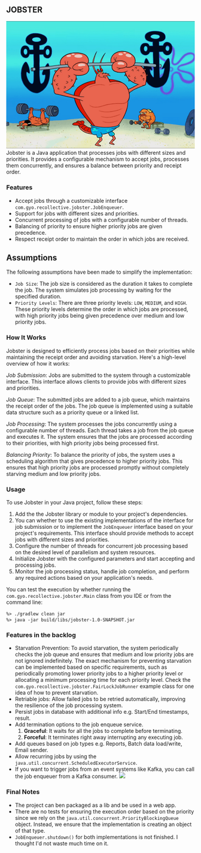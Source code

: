 ## JOBSTER
![](ghassets/Larry-the-Lobster-Guide.png)
Jobster is a Java application that processes jobs with different sizes and priorities. It provides a configurable mechanism to accept jobs, processes them concurrently, and ensures a balance between priority and receipt order.

### Features
- Accept jobs through a customizable interface `com.gyo.recollective.jobster.JobEnqueuer`.
- Support for jobs with different sizes and priorities.
- Concurrent processing of jobs with a configurable number of threads.
- Balancing of priority to ensure higher priority jobs are given precedence.
- Respect receipt order to maintain the order in which jobs are received.

## Assumptions
The following assumptions have been made to simplify the implementation:

- `Job Size`: The job size is considered as the duration it takes to complete the job. The system simulates job processing by waiting for the specified duration.
- `Priority Levels`: There are three priority levels: `LOW`, `MEDIUM`, and `HIGH`. These priority levels determine the order in which jobs are processed, with high priority jobs being given precedence over medium and low priority jobs.

### How It Works
Jobster is designed to efficiently process jobs based on their priorities while maintaining the receipt order and avoiding starvation. Here's a high-level overview of how it works:

*Job Submission*: Jobs are submitted to the system through a customizable interface. This interface allows clients to provide jobs with different sizes and priorities.

*Job Queue*: The submitted jobs are added to a job queue, which maintains the receipt order of the jobs. The job queue is implemented using a suitable data structure such as a priority queue or a linked list.

*Job Processing*: The system processes the jobs concurrently using a configurable number of threads. Each thread takes a job from the job queue and executes it. The system ensures that the jobs are processed according to their priorities, with high priority jobs being processed first.

*Balancing Priority*: To balance the priority of jobs, the system uses a scheduling algorithm that gives precedence to higher priority jobs. This ensures that high priority jobs are processed promptly without completely starving medium and low priority jobs.

### Usage
To use Jobster in your Java project, follow these steps:

1. Add the the Jobster library or module to your project's dependencies.
2. You can whether to use the existing implementations of the interface for job submission or to implement the `JobEnqueuer` interface based on your project's requirements. This interface should provide methods to accept jobs with different sizes and priorities.
3. Configure the number of threads for concurrent job processing based on the desired level of parallelism and system resources.
4. Initialize Jobster with the configured parameters and start accepting and processing jobs.
5. Monitor the job processing status, handle job completion, and perform any required actions based on your application's needs.

You can test the execution by whether running the `com.gyo.recollective.jobster.Main` class from you IDE or from the command line:
```console
%> ./gradlew clean jar
%> java -jar build/libs/jobster-1.0-SNAPSHOT.jar
```

### Features in the backlog
- Starvation Prevention: To avoid starvation, the system periodically checks the job queue and ensures that medium and low priority jobs are not ignored indefinitely. The exact mechanism for preventing starvation can be implemented based on specific requirements, such as periodically promoting lower priority jobs to a higher priority level or allocating a minimum processing time for each priority level. Check the `com.gyo.recollective.jobster.FairLockJobRunner` example class for one idea of how to prevent starvation.
- Retriable jobs: Allow failed jobs to be retried automatically, improving the resilience of the job processing system.
- Persist jobs in database with additional info e.g. Start/End timestamps, result.
- Add termination options to the job enqueue service.
    1. **Graceful**: It waits for all the jobs to complete before terminating.
    2. **Forceful**: It terminates right away interrupting any executing job.
- Add queues based on job types e.g. Reports, Batch data load/write, Email sender.
- Allow recurring jobs by using the `java.util.concurrent.ScheduledExecutorService`.
- If you want to trigger jobs from an event systems like Kafka, you can call the job enqueuer from a Kafka consumer.
[![](https://mermaid.ink/img/pako:eNpVjr0OgjAUhV-luav4Ah1YxEVjYuLa5UIPFaUt9mcwhHe3BBbvdHJzfr6ZOq9BkiI-Ga5DM7AJbJUT5a7cv1mcvIvZIhzr-nBDjGxw5xARpGgwwnCCsNtfTMF3RQ7ObA1__rXg4tuzK1N5je8qipdvqaKyYXnQhWZe04rSExaKZJEaPecxKVJuKVbOyT--riOZQkZFedIFY4cn2fMYsfwAZmFNGg?type=png)](https://mermaid.live/edit#pako:eNpVjr0OgjAUhV-luav4Ah1YxEVjYuLa5UIPFaUt9mcwhHe3BBbvdHJzfr6ZOq9BkiI-Ga5DM7AJbJUT5a7cv1mcvIvZIhzr-nBDjGxw5xARpGgwwnCCsNtfTMF3RQ7ObA1__rXg4tuzK1N5je8qipdvqaKyYXnQhWZe04rSExaKZJEaPecxKVJuKVbOyT--riOZQkZFedIFY4cn2fMYsfwAZmFNGg)

### Final Notes
- The project can ben packaged as a lib and be used in a web app.
- There are no tests for ensuring the execution order based on the priority since we rely on the `java.util.concurrent.PriorityBlockingQueue` object. Instead, we ensure that the implementation is creating an object of that type.
- `JobEnqueuer.shutdown()` for both implementations is not finished. I thought I'd not waste much time on it.
